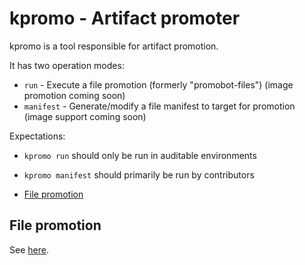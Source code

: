 # kpromo - Artifact promoter

kpromo is a tool responsible for artifact promotion.

It has two operation modes:

- `run` - Execute a file promotion (formerly "promobot-files") (image promotion coming soon)
- `manifest` - Generate/modify a file manifest to target for promotion (image support coming soon)

Expectations:

- `kpromo run` should only be run in auditable environments
- `kpromo manifest` should primarily be run by contributors

- [File promotion](#file-promotion)

## File promotion

See [here](./file-promotion.md).
